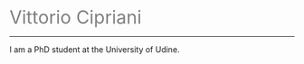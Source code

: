 

<font size="6"> <span style="color:gray">  Vittorio Cipriani</span></font>

------------
I am a PhD student at the University of Udine.
